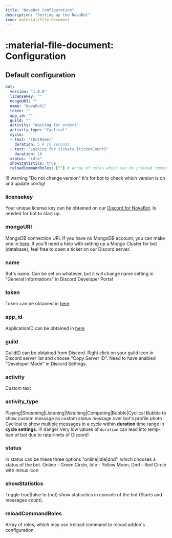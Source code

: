 ```yaml
---
title: "NovaBot Configuration"
description: "Setting up the NovaBot"
icon: material/file-document
---
```


# :material-file-document: Configuration

## Default configuration
```yaml title="config.yml" hl_lines="2"
bot:
  version: "1.0.0"
  licensekey: ""
  mongoURI: ""
  name: "NovaBot👑"
  token: ""
  app_id: ""
  guild: ""
  activity: "Waiting for orders"
  activity_type: "Cyclical"
  cycle:
  - text: "{botName}"
    duration: 5 # In seconds
  - text: "Looking for tickets {ticketCount}"
    duration: 10
  status: "idle"
  showStatistics: true
  reloadCommandRoles: [""] # Array of roles which can do /reload command for addon configurations reload
```

!!! warning "Do not change version"
    It's for bot to check which version is on and update config!

### licensekey
Your unique license key can be obtained on our [Discord for NovaBot](https://bbb.crafttale.eu/).
Is needed for bot to start up.

### mongoURI
MongoDB connection URI.
If you have no MongoDB account, you can make one in [here](https://mongodb.com).
If you'll need a help with setting up a Mongo Cluster for bot (database), feel free to open a ticket on our Discord server.

### name
Bot's name. Can be set on whatever, but it will change name setting in "General Informations" in Discord Developer Portal

### token
Token can be obtained in [here](https://psycheer.github.io/novabot/setup)

### app_id
ApplicationID can be obtained in [here](https://psycheer.github.io/novabot/setup)

### guild
GuildID can be obtained from Discord.
Right click on your guild icon in Discord server list and choose "Copy Server ID".
Need to have enabled "Developer Mode" in Discord Settings.

### activity
Custom text

### activity_type
Playing|Streaming|Listening|Watching|Competing|Bubble|Cyclical
  Bubble to show custom message as custom status message over bot's profile photo
  Cyclical to show multiple messages in a cycle within **duration** time range in **cycle settings**.
!!! danger
    Very low values of `duration` can lead into temp-ban of bot due to rate-limits of Discord!

### status
In status can be these three options "online|idle|dnd", which chooses a status of the bot.
Online - Green Circle,
Idle - Yellow Moon,
Dnd - Red Circle with minus icon

### showStatistics
Toggle true|false to (not) show statisctics in console of the bot (Starts and messages count).

### reloadCommandRoles
Array of roles, which may use /reload command to reload addon's configuration.